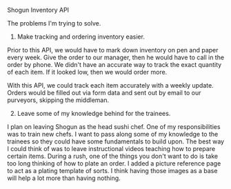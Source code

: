 Shogun Inventory API

The problems I'm trying to solve.

1. Make tracking and ordering inventory easier.

Prior to this API, we would have to mark down inventory on pen and paper every week.
Give the order to our manager, then he would have to call in the order by phone. 
We didn't have an accurate way to track the exact quantity of each item.
If it looked low, then we would order more.

With this API, we could track each item accurately with a weekly update.
Orders would be filled out via form data and sent out by email to our purveyors, skipping the middleman.

2. Leave some of my knowledge behind for the trainees.

I plan on leaving Shogun as the head sushi chef. One of my responsibilities was to train new chefs.
I want to pass along some of my knowledge to the trainees so they could have some fundamentals to build upon. 
The best way I could think of was to leave instructional videos teaching how to prepare certain items. 
During a rush, one of the things you don't want to do is take too long thinking of how to plate an order.
I added a picture reference page to act as a plating template of sorts. 
I think having those images as a base will help a lot more than having nothing.